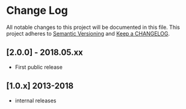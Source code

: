 # Change Log

All notable changes to this project will be documented in this file.
This project adheres to [Semantic Versioning](http://semver.org/) and
[Keep a CHANGELOG](http://keepachangelog.com/).


## [2.0.0] - 2018.05.xx

* First public release


## [1.0.x] 2013-2018

* internal releases